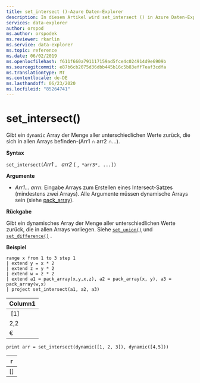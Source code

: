 ```yaml
---
title: set_intersect ()-Azure Daten-Explorer
description: In diesem Artikel wird set_intersect () in Azure Daten-Explorer beschrieben.
services: data-explorer
author: orspod
ms.author: orspodek
ms.reviewer: rkarlin
ms.service: data-explorer
ms.topic: reference
ms.date: 06/02/2019
ms.openlocfilehash: f611f660a791117159ad5fce4c024914d9e6909b
ms.sourcegitcommit: e87b6cb2075d36dbb445b16c5b83eff7eaf3cdfa
ms.translationtype: MT
ms.contentlocale: de-DE
ms.lasthandoff: 06/23/2020
ms.locfileid: "85264741"
---
```

# <a name="set_intersect"></a>set_intersect()

Gibt ein `dynamic` Array der Menge aller unterschiedlichen Werte zurück, die sich in allen Arrays befinden-(Arr1 ∩ arr2 ∩...).

**Syntax**

`set_intersect(`*Arr1* `, ` *arr2* `[` ,` *arr3*, ...])`

**Argumente**

* *Arr1... arrn*: Eingabe Arrays zum Erstellen eines Intersect-Satzes (mindestens zwei Arrays). Alle Argumente müssen dynamische Arrays sein (siehe [pack_array](packarrayfunction.md)). 

**Rückgabe**

Gibt ein dynamisches Array der Menge aller unterschiedlichen Werte zurück, die in allen Arrays vorliegen. Siehe [`set_union()`](setunionfunction.md) und [`set_difference()`](setdifferencefunction.md) .

**Beispiel**

<!-- csl: https://help.kusto.windows.net:443/Samples -->
```kusto
range x from 1 to 3 step 1
| extend y = x * 2
| extend z = y * 2
| extend w = z * 2
| extend a1 = pack_array(x,y,x,z), a2 = pack_array(x, y), a3 = pack_array(w,x)
| project set_intersect(a1, a2, a3)
```

|Column1|
|---|
| [1]|
|2,2|
|€|

<!-- csl: https://help.kusto.windows.net:443/Samples -->
```kusto
print arr = set_intersect(dynamic([1, 2, 3]), dynamic([4,5]))
```

|r|
|---|
|[]|
